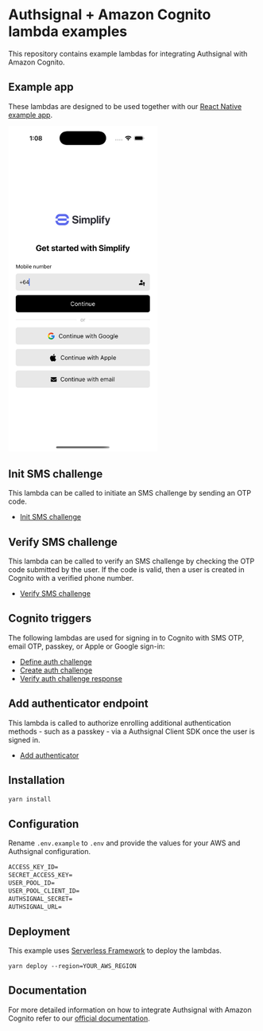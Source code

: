 # Authsignal + Amazon Cognito lambda examples

This repository contains example lambdas for integrating Authsignal with Amazon Cognito.

## Example app

These lambdas are designed to be used together with our [React Native example app](https://github.com/authsignal/aws-cognito-react-native-example).

<img src="sign-in.png" alt="sign-in" width="300"/>

## Init SMS challenge

This lambda can be called to initiate an SMS challenge by sending an OTP code.

- [Init SMS challenge](https://github.com/authsignal/cognito-lambdas/blob/alternative-approach/api/init-sms-challenge.ts)

## Verify SMS challenge

This lambda can be called to verify an SMS challenge by checking the OTP code submitted by the user.
If the code is valid, then a user is created in Cognito with a verified phone number.

- [Verify SMS challenge](https://github.com/authsignal/cognito-lambdas/blob/alternative-approach/api/verify-sms-challenge.ts)

## Cognito triggers

The following lambdas are used for signing in to Cognito with SMS OTP, email OTP, passkey, or Apple or Google sign-in:

- [Define auth challenge](https://github.com/authsignal/cognito-lambdas/blob/alternative-approach/triggers/define-auth-challenge.ts)
- [Create auth challenge](https://github.com/authsignal/cognito-lambdas/blob/alternative-approach/triggers/create-auth-challenge.ts)
- [Verify auth challenge response](https://github.com/authsignal/cognito-lambdas/blob/alternative-approach/triggers/verify-auth-challenge-response.ts)

## Add authenticator endpoint

This lambda is called to authorize enrolling additional authentication methods - such as a passkey - via a Authsignal Client SDK once the user is signed in.

- [Add authenticator](https://github.com/authsignal/cognito-lambdas/blob/alternative-approach/api/add-authenticator.ts)

## Installation

```
yarn install
```

## Configuration

Rename `.env.example` to `.env` and provide the values for your AWS and Authsignal configuration.

```
ACCESS_KEY_ID=
SECRET_ACCESS_KEY=
USER_POOL_ID=
USER_POOL_CLIENT_ID=
AUTHSIGNAL_SECRET=
AUTHSIGNAL_URL=
```

## Deployment

This example uses [Serverless Framework](https://www.serverless.com/) to deploy the lambdas.

```
yarn deploy --region=YOUR_AWS_REGION
```

## Documentation

For more detailed information on how to integrate Authsignal with Amazon Cognito refer to our [official documentation](https://docs.authsignal.com/integrations/aws-cognito/getting-started).
